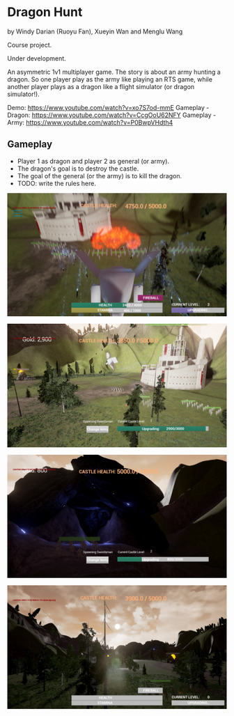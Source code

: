 # Dragon Hunt

by Windy Darian (Ruoyu Fan), Xueyin Wan and Menglu Wang

Course project.

Under development.

An asymmetric 1v1 multiplayer game. The story is about an army hunting a dragon.
So one player play as the army like playing an RTS game, while another player
plays as a dragon like a flight simulator (or dragon simulator!).

Demo: https://www.youtube.com/watch?v=xo7S7od-mmE
Gameplay - Dragon: https://www.youtube.com/watch?v=CcgOoU62NFY
Gameplay - Army: https://www.youtube.com/watch?v=P0BwpVHdth4

## Gameplay

* Player 1 as dragon and player 2 as general (or army).
* The dragon's goal is to destroy the castle.
* The goal of the general (or the army) is to kill the dragon.
* TODO: write the rules here.



![screenshot1](https://github.com/WindyDarian/DragonHunt/raw/master/screenshots/beta/20160316160954_1.jpg "screenshot1")

![screenshot2](https://github.com/WindyDarian/DragonHunt/raw/master/screenshots/beta/20160316154857_1.jpg "screenshot2")

![screenshot3](https://github.com/WindyDarian/DragonHunt/raw/master/screenshots/beta/20160316160518_1.jpg "screenshot3")

![screenshot4](https://github.com/WindyDarian/DragonHunt/raw/master/screenshots/beta/20160316155557_1.jpg "screenshot4")
